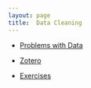 ```yaml
---
layout: page
title:  Data Cleaning
---
```

* [Problems with Data](/textanalysiscoursebook/book/data-cleaning/problems-with-data)

* [Zotero](/textanalysiscoursebook/book/data-cleaning/zotero)

* [Exercises](/textanalysiscoursebook/book/data-cleaning/exercises)